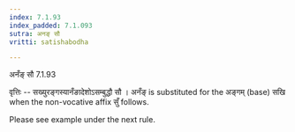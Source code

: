 ```yaml
---
index: 7.1.93
index_padded: 7.1.093
sutra: अनङ् सौ
vritti: satishabodha

---
```

 अनँङ् सौ 7.1.93 


वृत्तिः -- सख्युरङ्गस्यानँङादेशोऽसम्बुद्धौ सौ । अनँङ् is substituted for the अङ्गम् (base) सखि when the non-vocative affix सुँ follows. 


Please see example under the next rule. 